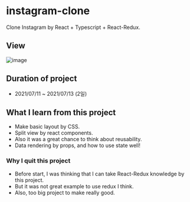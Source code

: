 # instagram-clone

Clone Instagram by React + Typescript + React-Redux.

## View

![image](https://user-images.githubusercontent.com/44252639/125382035-e5ea3900-e3cf-11eb-8ce2-5a5e4a151a79.png)

## Duration of project

- 2021/07/11 ~ 2021/07/13 (2일)

## What I learn from this project

- Make basic layout by CSS.
- Split view by react components.
- Also it was a great chance to think about reusability.
- Data rendering by props, and how to use state well!

### Why I quit this project

- Before start, I was thinking that I can take React-Redux knowledge by this project.
- But it was not great example to use redux I think.
- Also, too big project to make really good.
